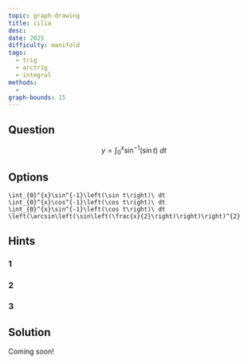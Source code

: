 ```yaml
---
topic: graph-drawing
title: cilia
desc: 
date: 2025
difficulty: manifold
tags:
  - trig
  - arctrig
  - integral
methods:
  - 
graph-bounds: 15
---
```



## Question
```math
y = \int_{0}^{x}\sin^{-1}\left(\sin t\right)\ dt
```


## Options
```desmos
\int_{0}^{x}\sin^{-1}\left(\sin t\right)\ dt
\int_{0}^{x}\cos^{-1}\left(\cos t\right)\ dt
\int_{0}^{x}\sin^{-1}\left(\cos t\right)\ dt
\left(\arcsin\left(\sin\left(\frac{x}{2}\right)\right)\right)^{2}
```


## Hints

### 1

### 2

### 3


## Solution

Coming soon!
